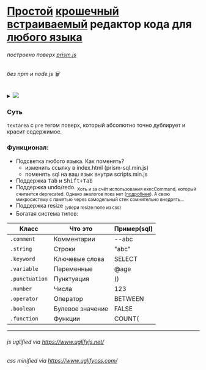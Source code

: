 # <ins>Простой</ins> <ins>крошечный</ins> <ins>встраиваемый</ins> редактор кода для <ins>любого языка</ins>

###### построено поверх <a href="https://prismjs.com/">prism.js</a>

###### без npm и node.js 🗑️


<details>
<summary>
<picture><img src="https://img.shields.io/badge/общий вес-7.7kB-blue.svg"></picture>
</summary>
<!-- Разграничитель -->
  <picture>
    <source media="(prefers-color-scheme: dark)" srcset="https://user-images.githubusercontent.com/84059957/215088292-cf50a16b-422b-43cc-a211-c4169553ca62.png">
    <source media="(prefers-color-scheme: light)" srcset="https://user-images.githubusercontent.com/84059957/210322548-b635bad5-c53d-4209-a73e-fb0adcc437bf.png">
    <img height="0.8">
  </picture>

  Из которых 5.5kB это prism (хоть на сайте и говорится про 2-2.5kb, ага)

  Но всяко лучше, чем например <a href="https://highlightjs.org/">higlihts.js</a> с их .min весом 36kB. И это только для подсветки, мдыы...
  
  Вес всех файлов после минификаций:

  <picture><img src="assets/img.png"></picture>


<!-- Окончание -->
<picture>
    <source media="(prefers-color-scheme: dark)" srcset="https://user-images.githubusercontent.com/84059957/215088776-b06bbe95-42fd-4d78-bcae-70cdbeebbbd3.png">
    <source media="(prefers-color-scheme: light)" srcset="https://user-images.githubusercontent.com/84059957/210319906-4f1e79cb-1a45-4e5c-93e9-ae21e197e0b9.png">
    <img>
  </picture>
</details>

### Суть

`textarea` с `pre` тегом поверх, который абсолютно точно дублирует и красит содержимое.

### Функционал:

- Подсветка любого языка. Как поменять? 
    - изменить ссылку в index.html (prism-sql.min.js) 
    - поменять sql на ваш язык внутри scripts.min.js</sub>
- Поддержка <kbd>Tab</kbd> и <kbd>Shift+Tab</kbd>
- Поддержка undo/redo. <sub>Хоть и за счёт использования execCommand, который считается deprecated. Однако аналогов пока нет (<a href="https://github.com/fregante/indent-textarea/issues/30">подробнее</a>). А свою микросистему с памятью через самодельный стек сомнительно внедрять...</sub>
- Поддержка resize <sub>(убери resize:none из css)</sub>
- Богатая система типов:

| Класс            | Что это             | Пример(sql) |
|------------------|---------------------|-------------|
| `.comment`       | Комментарии         | --abc       |
| `.string`        | Строки              | "abc"       |
| `.keyword`       | Ключевые слова      | SELECT      |
| `.variable`      | Переменные          | @age        |
| `.punctuation`   | Пунктуация          | ()          |
| `.number`        | Числа               | 123         |
| `.operator`      | Оператор            | BETWEEN     |
| `.boolean`       | Булевое значение    | FALSE       |
| `.function`      | Функции             | COUNT(      |
---

###### js uglified via https://www.uglifyjs.net/
 
###### css minified via https://www.uglifycss.com/
